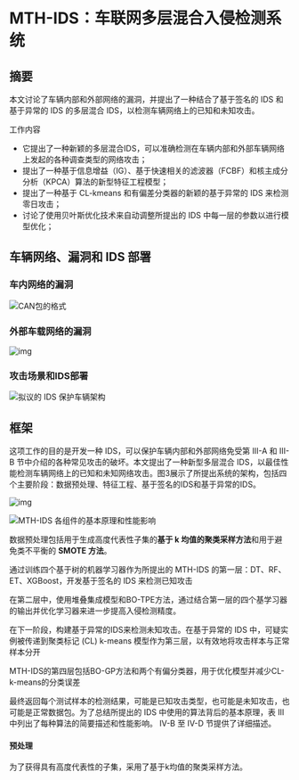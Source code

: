 

# MTH-IDS：车联网多层混合入侵检测系统 

## 摘要

本文讨论了车辆内部和外部网络的漏洞，并提出了一种结合了基于签名的 IDS 和基于异常的 IDS 的多层混合 IDS，以检测车辆网络上的已知和未知攻击。



工作内容

- 它提出了一种新颖的多层混合IDS，可以准确检测在车辆内部和外部车辆网络上发起的各种调查类型的网络攻击；
- 提出了一种基于信息增益（IG）、基于快速相关的滤波器（FCBF）和核主成分分析（KPCA）算法的新型特征工程模型；
- 提出了一种基于 CL-kmeans 和有偏差分类器的新颖的基于异常的 IDS 来检测零日攻击；
- 讨论了使用贝叶斯优化技术来自动调整所提出的 IDS 中每一层的参数以进行模型优化；



## 车辆网络、漏洞和 IDS 部署

### 车内网络的漏洞

![CAN包的格式](https://cdn.xljsci.com/literature/125626258/page3/38u74q.png)

### 外部车载网络的漏洞

![img](https://cdn.xljsci.com/literature/125626258/page4/u75svd.png)

### 攻击场景和IDS部署

![拟议的 IDS 保护车辆架构](https://cdn.xljsci.com/literature/125626258/page4/x34ngf.png)

## 框架

这项工作的目的是开发一种 IDS，可以保护车辆内部和外部网络免受第 III-A 和 III-B 节中介绍的各种常见攻击的破坏。本文提出了一种新型多层混合  IDS，以最佳性能检测车辆网络上的已知和未知网络攻击。图3展示了所提出系统的架构，包括四个主要阶段：数据预处理、特征工程、基于签名的IDS和基于异常的IDS。

![img](https://cdn.xljsci.com/literature/125626258/page6/2ws7ic.png)

![MTH-IDS 各组件的基本原理和性能影响](https://cdn.xljsci.com/literature/125626258/page6/txkdzs.png)

数据预处理包括用于生成高度代表性子集的**基于 k 均值的聚类采样方法**和用于避免类不平衡的 **SMOTE 方法**。

通过训练四个基于树的机器学习器作为所提出的 MTH-IDS 的第一层：DT、RF、ET、XGBoost，开发基于签名的 IDS 来检测已知攻击

在第二层中，使用堆叠集成模型和BO-TPE方法，通过结合第一层的四个基学习器的输出并优化学习器来进一步提高入侵检测精度。

在下一阶段，构建基于异常的IDS来检测未知攻击。在基于异常的 IDS 中，可疑实例被传递到聚类标记 (CL) k-means 模型作为第三层，以有效地将攻击样本与正常样本分开

MTH-IDS的第四层包括BO-GP方法和两个有偏分类器，用于优化模型并减少CL-k-means的分类误差

最终返回每个测试样本的检测结果，可能是已知攻击类型，也可能是未知攻击，也可能是正常数据包。为了总结所提出的 IDS 中使用的算法背后的基本原理，表 III 中列出了每种算法的简要描述和性能影响。 IV-B 至 IV-D 节提供了详细描述。

#### 预处理

为了获得具有高度代表性的子集，采用了基于k均值的聚类采样方法。









